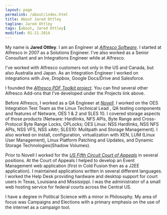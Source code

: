 ```yaml
---
layout: page
permalink: /about/index.html
title: About Jared Ottley
tagline: Jared Ottley
tags: [about, Jared Ottley]
modified: 01-21-2014
---
```


My name is **Jared Ottley**. I am an Engineer at *[Alfresco Software](http://www.alfresco.com/)*.  I started at Alfresco in 2007 as a Solutions Engineer.  I've also worked as a Senior Consultant and an Integrations Engineer while at Alfresco.  
  
  
I've worked with Alfresco customers not only in the US and Canada, but also Australia and Japan.  As an Integration Engineer I worked on integrations with Jive, Dropbox, Google Docs/Drive and Salesforce.  
  
  
I founded the *[Alfresco PDF Toolkit project](https://code.google.com/p/alfresco-pdf-toolkit/)*.  You can find several other Alfresco Add-ons that I've developed under the Projects link above.  
  
  
Before Alfresco, I worked as a QA Engineer at *[Novell](http://www.novell.com)*.  I worked on the OES Integration Test Team as the Linux Technical Lead , QA testing components and features of Netware, OES 1 & 2 and SLES 10. I covered storage aspects of those products (Netware: Hardlinks, NFS APIs, Byte Range and Cross-Protocol Byte Range Locks, OPLocks; OES Linux: NSS Hardlinks, NSS NFS APIs, NSS VFS, NSS xAttr; SLES10: Mulitpath and Storage Management). I also worked on install, configuration, virtualization with XEN, LUM (Linux User Management), Linux Platform Patching and Updates, and Dynamic Storage Technologies(Shadow Volumes).  
  
  
Prior to Novell I worked for the *[US Fifth Circuit Court of Appeals](http://www.ca5.uscourts.gov/)* in several positions.  At the Court of Appeals I helped to develop an Event Management web application (first in Cold Fusion then as a J2EE application).  I maintained applications written in several different languages.  I worked the Help Desk providing hardware and desktop support for court users in Texas, Louisiana and Mississippi.  I was the administrator of a small web hosting service for federal courts across the Central US.  
  
  
I have a degree in Political Science with a minor in Philosophy.  My area of focus was Campaigns and Elections with a primary emphasis on the use of the internet as a campaign tool.  

